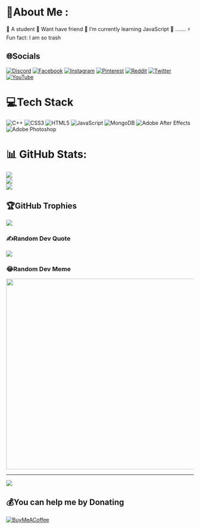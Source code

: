 # 💫About Me :
🔭 A student
🤝 Want have friend
🌱 I’m currently learning JavaScript
💬 .......
⚡ Fun fact: I am so trash

## 🌐Socials
[![Discord](https://img.shields.io/badge/Discord-%237289DA.svg?logo=discord&logoColor=white)](htttps://discord.gg/XD5M6ar7zT) [![Facebook](https://img.shields.io/badge/Facebook-%231877F2.svg?logo=Facebook&logoColor=white)](https://facebook.com/user31.27.08.12.2008) [![Instagram](https://img.shields.io/badge/Instagram-%23E4405F.svg?logo=Instagram&logoColor=white)](https://instagram.com/khoivominh312708122008) [![Pinterest](https://img.shields.io/badge/Pinterest-%23E60023.svg?logo=Pinterest&logoColor=white)](https://pinterest.com/minhkhi1380) [![Reddit](https://img.shields.io/badge/Reddit-%23FF4500.svg?logo=Reddit&logoColor=white)](https://reddit.com/user/Frosty-Data-7993) [![Twitter](https://img.shields.io/badge/Twitter-%231DA1F2.svg?logo=Twitter&logoColor=white)](https://twitter.com/vminhkh35317120) [![YouTube](https://img.shields.io/badge/YouTube-%23FF0000.svg?logo=YouTube&logoColor=white)](https://youtube.com/c/bloggame123) 

# 💻Tech Stack
![C++](https://img.shields.io/badge/c++-%2300599C.svg?style=flat-square&logo=c%2B%2B&logoColor=white) ![CSS3](https://img.shields.io/badge/css3-%231572B6.svg?style=flat-square&logo=css3&logoColor=white) ![HTML5](https://img.shields.io/badge/html5-%23E34F26.svg?style=flat-square&logo=html5&logoColor=white) ![JavaScript](https://img.shields.io/badge/javascript-%23323330.svg?style=flat-square&logo=javascript&logoColor=%23F7DF1E) ![MongoDB](https://img.shields.io/badge/MongoDB-%234ea94b.svg?style=flat-square&logo=mongodb&logoColor=white) ![Adobe After Effects](https://img.shields.io/badge/Adobe%20After%20Effects-9999FF.svg?style=flat-square&logo=Adobe%20After%20Effects&logoColor=white) ![Adobe Photoshop](https://img.shields.io/badge/adobephotoshop-%2331A8FF.svg?style=flat-square&logo=adobephotoshop&logoColor=white)
# 📊 GitHub Stats:
![](https://github-readme-stats.vercel.app/api?username=KhoiVo1111&theme=tokyonight&hide_border=false&include_all_commits=true&count_private=true)<br/>
![](https://github-readme-streak-stats.herokuapp.com/?user=KhoiVo1111&theme=tokyonight&hide_border=false)<br/>
![](https://github-readme-stats.vercel.app/api/top-langs/?username=KhoiVo1111&theme=tokyonight&hide_border=false&include_all_commits=true&count_private=true&layout=compact)

## 🏆GitHub Trophies
![](https://github-trophies.vercel.app/?username=KhoiVo1111&theme=chalk&no-frame=true&no-bg=false&margin-w=4)

### ✍️Random Dev Quote
![](https://quotes-github-readme.vercel.app/api?type=horizontal&theme=merko)

### 😂Random Dev Meme
<img src="https://random-memer.herokuapp.com/" width="512px"/>

---
[![](https://visitcount.itsvg.in/api?id=KhoiVo1111&icon=2&color=12)](https://github.com/KhoiVo1111)

  ## 💰You can help me by Donating
  [![BuyMeACoffee](https://img.shields.io/badge/Buy%20Me%20a%20Coffee-ffdd00?style=for-the-badge&logo=buy-me-a-coffee&logoColor=black)](https://buymeacoffee.com/vokhoi) 

  <!-- Proudly created with GPRM ( https://gprm.itsvg.in ) -->
  
